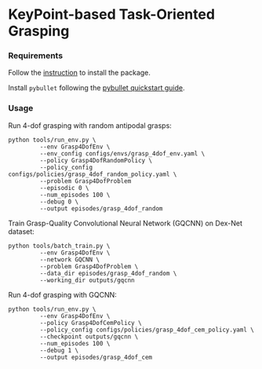 # KeyPoint-based Task-Oriented Grasping

### Requirements

Follow the [instruction](https://docs.google.com/document/d/1y4F1_8G2u49ohP94eWUmlJeF7_b9IXk3IaYxg8aBJBc/edit?usp=sharing) to install the package.

Install `pybullet` following the [pybullet quickstart guide](https://docs.google.com/document/d/10sXEhzFRSnvFcl3XxNGhnD4N2SedqwdAvK3dsihxVUA/edit#heading=h.opnfwdk9g3m).

### Usage

Run 4-dof grasping with random antipodal grasps:

```Shell
python tools/run_env.py \
         --env Grasp4DofEnv \
         --env_config configs/envs/grasp_4dof_env.yaml \
         --policy Grasp4DofRandomPolicy \
         --policy_config configs/policies/grasp_4dof_random_policy.yaml \
         --problem Grasp4DofProblem
         --episodic 0 \
         --num_episodes 100 \
         --debug 0 \
         --output episodes/grasp_4dof_random
```

Train Grasp-Quality Convolutional Neural Network (GQCNN) on Dex-Net dataset:
```Shell
python tools/batch_train.py \
         --env Grasp4DofEnv \
         --network GQCNN \
         --problem Grasp4DofProblem \
         --data_dir episodes/grasp_4dof_random \
         --working_dir outputs/gqcnn
```

Run 4-dof grasping with GQCNN:

```Shell
python tools/run_env.py \
         --env Grasp4DofEnv \
         --policy Grasp4DofCemPolicy \
         --policy_config configs/policies/grasp_4dof_cem_policy.yaml \
         --checkpoint outputs/gqcnn \
         --num_episodes 100 \
         --debug 1 \
         --output episodes/grasp_4dof_cem
```
